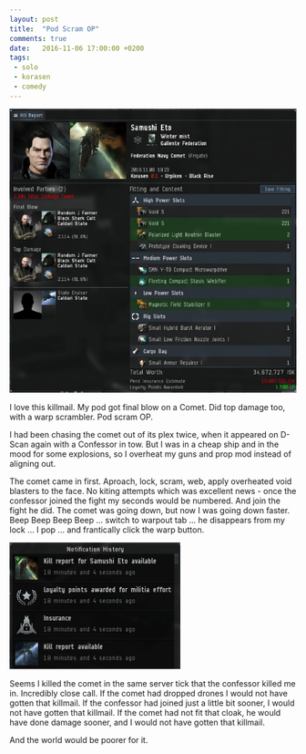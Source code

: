 ```yaml
---
layout: post
title:  "Pod Scram OP"
comments: true
date:   2016-11-06 17:00:00 +0200
tags: 
 - solo
 - korasen
 - comedy
---
```

![Solo Podkill](/img/2016-11-06-solo-pod-kill.jpg "Solo Podkill")

I love this killmail.  My pod got final blow on a Comet. Did top damage too, with a warp scrambler. Pod scram OP.

I had been chasing the comet out of its plex twice, when it appeared on D-Scan again with a Confessor in tow.
But I was in a cheap ship and in the mood for some explosions, so I overheat my guns and prop mod instead
of aligning out.

The comet came in first.  Aproach, lock, scram, web, apply overheated void blasters to the face. 
No kiting attempts which was excellent news - 
once the confessor joined the fight my seconds would be numbered.  And join the fight he did.
The comet was going down, but now I was going down faster.  Beep Beep Beep Beep ... switch to warpout tab ...
he disappears from my lock ... I pop ... and frantically click the warp button.

![Close call](/img/2016-11-06-solo-pod-kill-2.jpg "Close call")

Seems I killed the comet in the same server tick that the confessor killed me in.  Incredibly close call.
If the comet had dropped drones I would not have gotten that killmail.  If the confessor had joined just
a little bit sooner, I would not have gotten that killmail.  If the comet had not fit that cloak,
he would have done damage sooner, and I would not have gotten that killmail.

And the world would be poorer for it.

